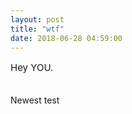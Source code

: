 ```yaml
---
layout: post
title: "wtf"
date: 2018-06-28 04:59:00
---
```


<p style="font-size:15px">Hey YOU.<br><br>

Newest test

</p>
